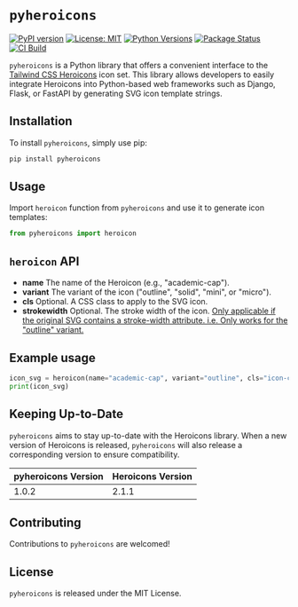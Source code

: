 # `pyheroicons`

[![PyPI version](https://badge.fury.io/py/pyheroicons.svg)](https://pypi.org/project/pyheroicons)
[![License: MIT](https://img.shields.io/badge/License-MIT-yellow.svg)](https://opensource.org/licenses/MIT)
[![Python Versions](https://img.shields.io/pypi/pyversions/pyheroicons)](https://pypi.org/project/pyheroicons)
[![Package Status](https://img.shields.io/pypi/status/pyheroicons)](https://pypi.org/project/pyheroicons)
[![CI Build](https://github.com/burakyilmaz321/pyheroicons/actions/workflows/lint_and_test.yml/badge.svg)](https://github.com/burakyilmaz321/pyheroicons/actions/workflows/lint_and_test.yml)

`pyheroicons` is a Python library that offers a convenient interface to the [Tailwind CSS Heroicons](https://heroicons.com/) icon set. This library allows developers to easily integrate Heroicons into Python-based web frameworks such as Django, Flask, or FastAPI by generating SVG icon template strings.

## Installation

To install `pyheroicons`, simply use pip:

```bash
pip install pyheroicons
```

## Usage

Import `heroicon` function from `pyheroicons` and use it to generate icon templates:

```python
from pyheroicons import heroicon
```

## `heroicon` API

- **name** The name of the Heroicon (e.g., "academic-cap").
- **variant** The variant of the icon ("outline", "solid", "mini", or "micro").
- **cls** Optional. A CSS class to apply to the SVG icon.
- **strokewidth** Optional. The stroke width of the icon. <ins>Only applicable if the original SVG contains a stroke-width attribute. i.e. Only works for the "outline" variant.</ins>

## Example usage

```python
icon_svg = heroicon(name="academic-cap", variant="outline", cls="icon-class", strokewidth="2")
print(icon_svg)
```

## Keeping Up-to-Date

`pyheroicons` aims to stay up-to-date with the Heroicons library. When a new version of Heroicons is released, `pyheroicons` will also release a corresponding version to ensure compatibility.

| pyheroicons Version | Heroicons Version |
| ------------------- | ----------------- |
| 1.0.2               | 2.1.1             |

## Contributing

Contributions to `pyheroicons` are welcomed!

## License

`pyheroicons` is released under the MIT License.
